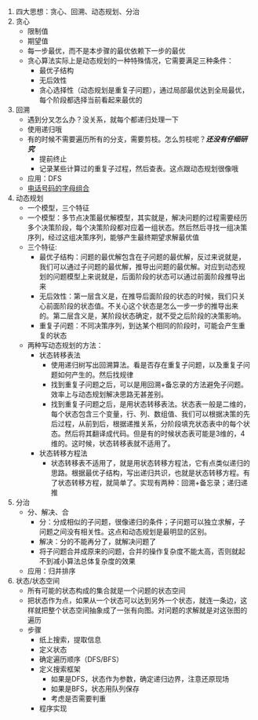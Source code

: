 1.  四大思想：贪心、回溯、动态规划、分治      
2.  贪心      
    + 限制值      
    + 期望值      
    + 每一步最优，而不是本步骤的最优依赖下一步的最优        
    + 贪心算法实际上是动态规划的一种特殊情况，它需要满足三种条件：    
      + 最优子结构      
      + 无后效性      
      + 贪心选择性（动态规划是重复子问题），通过局部最优达到全局最优，每个阶段都选择当前看起来最优的       
3.  回溯      
    + 遇到分叉怎么办？没关系，就每个都递归处理一下      
    + 使用递归哦      
    + 有的时候不需要遍历所有的分支，需要剪枝。怎么剪枝呢？___还没有仔细研究___       
      + 提前终止      
      + 记录某些计算过的重复子过程，然后查表。这点跟动态规划很像哦      
    + 应用：DFS     
    + [电话号码的字母组合](https://leetcode-cn.com/problems/letter-combinations-of-a-phone-number/)     
4.  动态规划      
    + 一个模型，三个特征      
    + 一个模型：多节点决策最优解模型，其实就是，解决问题的过程需要经历多个决策阶段，每个决策阶段都对应着一组状态。然后然后寻找一组决策序列，经过这组决策序列，能够产生最终期望求解最优值      
    + 三个特征:     
      + 最优子结构：问题的最优解包含在子问题的最优解，反过来说就是，我们可以通过子问题的最优解，推导出问题的最优解。对应到动态规划的问题模型上来说就是，后面阶段的状态可以通过前面阶段推导出来      
      + 无后效性：第一层含义是，在推导后面阶段的状态的时候，我们只关心前面阶段的状态值。不关心这个状态是怎么一步一步的推导出来的。第二层含义是，某阶段状态确定，就不受之后阶段的决策影响。      
      + 重复子问题：不同决策序列，到达某个相同的阶段时，可能会产生重复的状态    
    + 两种写动态规划的方法：      
      + 状态转移表法      
        + 使用递归树写出回溯算法。看是否存在重复子问题，以及重复子问题如何产生的。然后找规律     
        + 找到重复子问题之后，可以是用回溯+备忘录的方法避免子问题。效率上与动态规划解决思路无甚差别。       
        + 找到重复子问题之后，是用状态转移表法。状态表一般是二维的，每个状态包含三个变量，行、列、数组值、我们可以根据决策的先后过程，从前到后，根据递推关系，分阶段填充状态表中的每个状态。然后将其翻译成代码。但是有的时候状态表可能是3维的，4维的。这时候，状态转移表就不适用了。       
      + 状态转移方程法      
        + 状态转移表不适用了，就是用状态转移方程法，它有点类似递归的思路。根据最优子结构，写出递归共识，也就是状态转移方程。有了状态转移方程，就简单了。实现有两种：回溯+备忘录；递归递推       
5.  分治      
    + 分、解决、合        
      + 分：分成相似的子问题，很像递归的条件；子问题可以独立求解，子问题之间没有相关性。这点和动态规划是最明显的区别。     
      + 解决：分的不能再分了，就解决问题了      
      + 将子问题合并成原来的问题，合并的操作复杂度不能太高，否则就起不到减小算法总体复杂度的效果           
    + 应用：归并排序        
6.  状态/状态空间     
    + 所有可能的状态构成的集合就是一个问题的状态空间        
    + 把状态作为点，如果从一个状态可以达到另外一个状态，就连一条边，这样就把整个状态空间抽象成了一张有向图。对问题的求解就是对这张图的遍历        
    + 步骤        
      + 纸上搜索，提取信息      
      + 定义状态        
      + 确定遍历顺序（DFS/BFS）       
      + 定义搜索框架        
        + 如果是DFS，状态作为参数，确定递归边界，注意还原现场       
        + 如果是BFS，状态用队列保存     
        + 考虑是否需要判重        
      + 程序实现        
